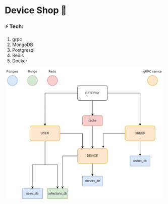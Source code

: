 # Device Shop 📱

### ⚡ Tech:
1. grpc 
2. MongoDB
3. Postgresql
4. Redis
5. Docker

![Image not found](docs/schema.png)
